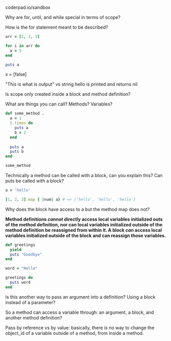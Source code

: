 coderpad.io/sandbox



Why are for, until, and while special in terms of scope?

How is the for statement meant to be described?

```ruby
arr = [1, 2, 3]		

for i in arr do		
  a = 5						
end

puts a					
```

x = [false]



"This is what is output" vs string hello is printed and returns nil



Is scope only created inside a block and method definition?



What are things you can call? Methods? Variables?



```ruby
def some_method .
  a = 1					
  5.times do		
  	puts a			
    b = 2				
  end
  
  puts a				
  puts b				
end

some_method
```



Technically a method can be called with a block, can you explain this? Can puts be called with a block?



```ruby
a = 'hello'

[1, 2, 3].map { |num| a} # => ['hello', 'hello', 'hello']
```

Why does the block have access to a but the method map does not?



**Method definitions *cannot* directly access local variables initialized outs of the method definition, nor can local variables initialized outside of the method definition be reassigned from within it. A block *can* access local variables initialized outside of the block and can reassign those variables.**

```ruby
def greetings
  yield
  puts "Goodbye"
end

word = "Hello"

greetings do
  puts word
end
```

Is this another way to pass an argument into a definition? Using a block instead of a parameter?

So a method can access a variable through: an argument, a block, and another method definition?



Pass by reference vs by value: basically, there is no way to change the object_id of a variable outside of a method, from inside a method.

